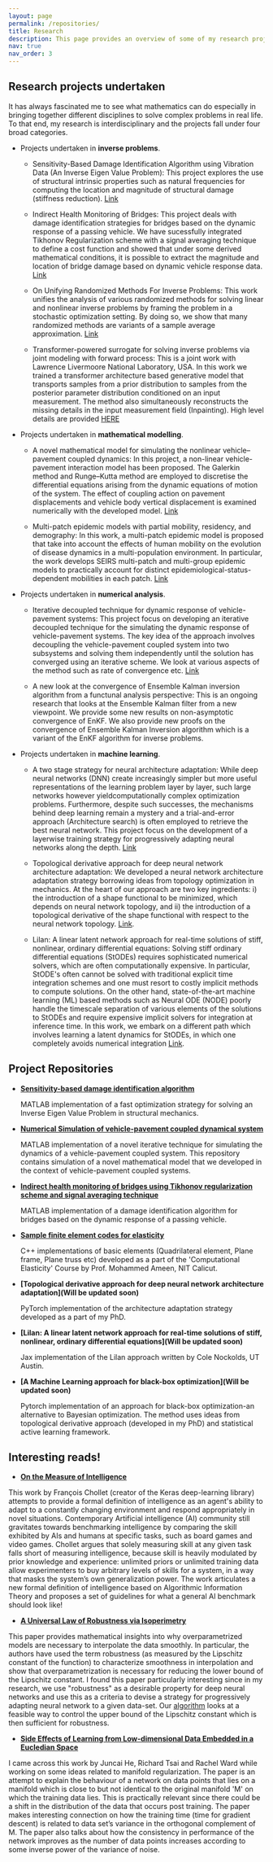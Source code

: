 ```yaml
---
layout: page
permalink: /repositories/
title: Research
description: This page provides an overview of some of my research projects.
nav: true
nav_order: 3
---
```



## Research projects undertaken

It has always fascinated me to see what mathematics can do especially in bringing together different disciplines to solve complex problems in real life. To that end, my research is interdisciplinary and the projects fall under four broad categories. 

- Projects undertaken in **inverse problems**.

  - Sensitivity-Based Damage Identification Algorithm using Vibration Data (An Inverse Eigen Value Problem): This project explores the use of structural intrinsic properties such as natural frequencies for computing the location and magnitude of structural damage (stiffness reduction). [Link](https://link.springer.com/article/10.1007/s13349-018-0317-0)
    
  -  Indirect Health Monitoring of Bridges: This project deals with damage identification strategies for bridges based on the dynamic response of a passing vehicle.  We have sucessfully integrated Tikhonov Regularization scheme with a signal averaging technique to define a cost function and showed that under some derived mathematical conditions, it is possible to extract the magnitude and location of bridge damage based on dynamic vehicle response data.  [Link](https://onlinelibrary.wiley.com/doi/abs/10.1002/stc.2686)
    
  -  On Unifying Randomized Methods For Inverse Problems: This work unifies the analysis of various randomized methods for solving linear and nonlinear inverse problems by framing the problem in a stochastic optimization setting. By doing so, we show that many randomized methods are variants of a sample average approximation.  [Link](https://iopscience.iop.org/article/10.1088/1361-6420/acd36e/meta)
    
  -  Transformer-powered surrogate for solving inverse problems via joint modeling with forward process: This is a joint work with Lawrence Livermoore National Laboratory, USA. In this work we trained a transformer architecture based generative model that transports samples from a prior distribution to samples from the posterior parameter distribution conditioned on an input measurement. The method also simultaneously reconstructs the missing details in the input measurement field (Inpainting). High level details are provided [HERE](/assets/pdf/summery_internship.pdf)

- Projects undertaken in **mathematical modelling**.

  - A novel mathematical model for simulating the nonlinear vehicle–pavement coupled dynamics: In this project, a non-linear vehicle-pavement interaction model has been proposed. The Galerkin method and Runge–Kutta method are employed to discretise the differential equations arising from the dynamic equations of motion of the system. The effect of coupling action on pavement displacements and vehicle body vertical displacement is examined numerically with the developed model.  [Link](https://www.tandfonline.com/doi/abs/10.1080/10298436.2018.1562189)

  - Multi-patch epidemic models with partial mobility, residency, and demography:  In this work, a multi-patch epidemic model is proposed that take into account the effects of human mobility on the evolution of disease dynamics in a multi-population environment. In particular, the work develops  SEIRS multi-patch and multi-group epidemic models to practically account for distinct epidemiological-status-dependent mobilities in each patch.  [Link](https://www.sciencedirect.com/science/article/abs/pii/S096007792300591X)
  
- Projects undertaken in **numerical analysis**.
  
  - Iterative decoupled technique for dynamic response of vehicle-pavement systems: This project focus on developing an iterative decoupled technique for the simulating the dynamic response of vehicle-pavement systems. The key idea of the approach involves decoupling the vehicle-pavement coupled system into two subsystems and solving them independently until the solution has converged using an iterative scheme. We look at various aspects of the method such as rate of convergence etc. [Link](https://www.sciencedirect.com/science/article/abs/pii/S0141029618334825)
    
  - A new look at the convergence of Ensemble Kalman inversion algorithm from a functunal analysis perspective: This is an ongoing research that looks at the Ensemble Kalman filter from a new viewpoint. We provide some new results on non-asymptotic convergence of EnKF. We also provide new proofs on the convergence of Ensemble Kalman Inversion algorithm which is a variant of the EnKF algorithm for inverse problems. 


- Projects undertaken in **machine learning**.
  
  - A two stage strategy for neural architecture adaptation: While deep neural networks (DNN) create increasingly simpler but more useful  representations  of the learning problem layer by layer, such large networks however yieldcomputationally complex optimization problems. Furthermore, despite such successes, the mechanisms behind deep learning remain a mystery and a trial-and-error approach (Architecture search) is often employed to retrieve the best neural network.  This project focus on the development of a layerwise training strategy for progressively adapting neural networks along the depth. [Link](https://arxiv.org/abs/2211.06860)

  - Topological derivative approach for deep neural network architecture adaptation: We developed a neural network architecture adaptation strategy borrowing ideas from topology optimization in mechanics.  At the heart of our approach are two key ingredients: i) the introduction of a shape functional to be minimized, which depends on neural network topology, and ii) the introduction of a topological derivative of the shape functional with respect to the neural network topology. [Link](https://arxiv.org/abs/2502.06885).
    
  - Lilan: A linear latent network approach for real-time solutions of stiff, nonlinear, ordinary differential equations: Solving stiff ordinary differential equations (StODEs) requires sophisticated numerical solvers, which are often computationally expensive. In particular, StODE's often cannot be solved with traditional explicit time integration schemes and one must resort to costly implicit methods to compute solutions. On the other hand, state-of-the-art machine learning (ML) based methods such as Neural ODE (NODE) poorly handle the timescale separation of various elements of the solutions to StODEs and require expensive implicit solvers for integration at inference time. In this work, we embark on a different path which involves learning a latent dynamics for StODEs, in which one completely avoids numerical integration [Link](https://arxiv.org/abs/2501.08423).

    
## Project Repositories

- **[Sensitivity-based damage identification algorithm](https://github.com/cgkrishnanunni/Sensitivity-based-Damage-Detection)**

   MATLAB implementation of a fast optimization strategy for solving an Inverse Eigen Value Problem in structural mechanics.
  
- **[Numerical Simulation of vehicle-pavement coupled dynamical system](https://github.com/cgkrishnanunni/Decoupled-technique-for-Viscoelastic-Euler-Bernoulli-Beam-pavement-model)**

   MATLAB implementation of a novel iterative technique for simulating the dynamics of a vehicle-pavement coupled system. This repository contains simulation of a novel mathematical model that we developed in the context of vehicle-pavement coupled systems.

- **[Indirect health monitoring of bridges using Tikhonov regularization scheme and signal averaging technique](https://github.com/cgkrishnanunni/INDIRECT-HEALTH-MONITORING-OF-BRIDGES-USING-TIKHONOV-REGULARIZATION-SCHEME-AND-SIGNAL-AVERAGING-TECH)**

   MATLAB implementation of a damage identification algorithm for bridges based on the dynamic response of a passing vehicle.

- **[Sample finite element codes for elasticity](https://github.com/cgkrishnanunni/SAMPLE-FINITE-ELEMENT-CODES-FOR-PLANE-FRAME-TRUSS-QUAD-ELEMENTS)**

   C++ implementations of basic elements (Quadrilateral element, Plane frame, Plane truss etc) developed as a part of the 'Computational Elasticity' Course by Prof. Mohammed Ameen, NIT Calicut.

- **[Topological derivative approach for deep neural network architecture adaptation](Will be updated soon)**

   PyTorch implementation of the architecture adaptation strategy developed as a part of my PhD.

- **[Lilan: A linear latent network approach for real-time solutions of stiff, nonlinear, ordinary differential equations](Will be updated soon)**

   Jax implementation of the Lilan approach written by Cole Nockolds, UT Austin.

- **[A Machine Learning approach for black-box optimization](Will be updated soon)**

   Pytorch implementation of an approach for black-box optimization-an alternative to Bayesian optimization. The method uses ideas from topological derivative approach (developed in my PhD) and statistical active learning framework.


## Interesting reads!

- **[On the Measure of Intelligence](https://arxiv.org/pdf/1911.01547)**

This work by François Chollet (creator of the Keras deep-learning library) attempts to provide a formal definition of intelligence as an agent's ability to adapt to a constantly changing environment and respond appropriately in novel situations. Contemporary Artificial intelligence (AI) community still gravitates towards benchmarking intelligence by comparing the skill exhibited by AIs and humans at specific tasks, such as board games and video games. Chollet argues that solely measuring skill at any given task falls short of measuring intelligence, because skill is heavily modulated by prior knowledge and experience: unlimited priors or unlimited training data allow experimenters to buy arbitrary levels of skills for a system, in a way that masks the system’s own generalization power. The work articulates a new formal definition of intelligence based
on Algorithmic Information Theory and proposes a set of guidelines for what a general AI benchmark should look like!

- **[A Universal Law of Robustness via Isoperimetry](https://arxiv.org/abs/2105.12806)**

This paper provides mathematical insights into why overparametrized models are necessary to interpolate the data smoothly. In particular, the authors have used the term robustness (as measured by the Lipschitz constant of the function) to characterize smoothness in interpolation and show that overparametrization is necessary for reducing the lower bound of the Lipschitz constant. I found this paper particularly interesting since in my research, we use "robustness" as a desirable property for deep neural networks and use this as a criteria to devise a strategy for progressively adapting neural network to a given data-set.  Our  [algorithm](https://arxiv.org/abs/2211.06860) looks at a feasible way to control the upper bound of the Lipschitz constant which is then sufficient for robustness. 

- **[Side Effects of Learning from Low-dimensional Data Embedded in a Eucledian Space](https://arxiv.org/pdf/2203.00614.pdf)**

I came across this work by Juncai He, Richard Tsai and Rachel Ward while working on some ideas related to manifold regularization. The paper is an attempt to explain the behaviour of a network on data points that lies on a manifold which is close to but not identical to the original manifold 'M' on which the training data lies. This is practically relevant since there could be a shift in the distribution of the data that occurs post training. The paper makes interesting connection on how the training time (time for gradient descent) is related to data set’s variance in the orthogonal complement of M. The paper also talks about how the consistency in performance of the network improves as the number of data points increases according to some inverse power of the variance of noise.





